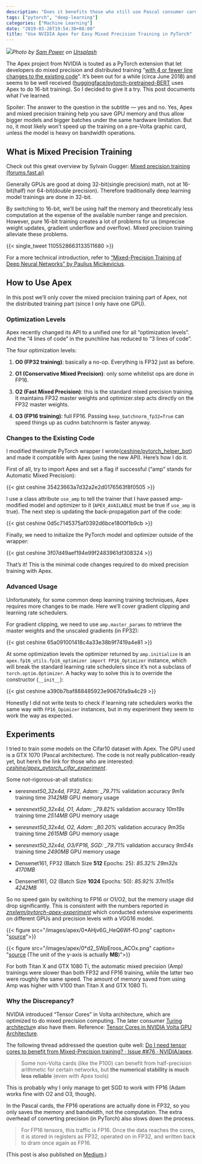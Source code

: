 ```yaml
---
description: "Does it benefits those who still use Pascal consumer cards?"
tags: ["pytorch", "deep-learning"]
categories: ["Machine Learning"]
date: "2019-03-26T19:54:30+08:00"
title: "Use NVIDIA Apex for Easy Mixed Precision Training in PyTorch"
---
```


![](/images/apex/featuredImage.jpeg)_Photo by [Sam Power](https://unsplash.com/photos/6aP9EGsYE3s?utm_source=unsplash&utm_medium=referral&utm_content=creditCopyText) on [Unsplash](https://unsplash.com/?utm_source=unsplash&utm_medium=referral&utm_content=creditCopyText)_

The Apex project from NVIDIA is touted as a PyTorch extension that let developers do mixed precision and distributed training “[with 4 or fewer line changes to the existing code](https://news.developer.nvidia.com/introducing-apex-pytorch-extension-with-tools-to-realize-the-power-of-tensor-cores/?ncid=--43654)”. It’s been out for a while (circa June 2018) and seems to be well received ([huggingface/pytorch-pretrained-BERT](https://github.com/huggingface/pytorch-pretrained-BERT) uses Apex to do 16-bit training). So I decided to give it a try. This post documents what I’ve learned.

Spoiler: The answer to the question in the subtitle — yes and no. Yes, Apex and mixed precision training help you save GPU memory and thus allow bigger models and bigger batches under the same hardware limitation. But no, it most likely won’t speed up the training on a pre-Volta graphic card, unless the model is heavy on bandwidth operations.

## What is Mixed Precision Training

Check out this great overview by Sylvain Gugger:
[Mixed precision training (forums.fast.ai)](https://forums.fast.ai/t/mixed-precision-training/20720)

Generally GPUs are good at doing 32-bit(single precision) math, not at 16-bit(half) nor 64-bit(double precision). Therefore traditionally deep learning model trainings are done in 32-bit.

By switching to 16-bit, we’ll be using half the memory and theoretically less computation at the expense of the available number range and precision. However, pure 16-bit training creates a lot of problems for us (imprecise weight updates, gradient underflow and overflow). Mixed precision training alleviate these problems.

{{< single_tweet 1105528663133511680 >}}

For a more technical introduction, refer to [“Mixed-Precision Training of Deep Neural Networks” by Paulius Micikevicius](https://devblogs.nvidia.com/mixed-precision-training-deep-neural-networks/).

## How to Use Apex

In this post we’ll only cover the mixed precision training part of Apex, not the distributed training part (since I only have one GPU).

### Optimization Levels

Apex recently changed its API to a unified one for all “optimization levels”. And the “4 lines of code” in the punchline has reduced to “3 lines of code”.

The four optimization levels:

1. **O0 (FP32 training)**: basically a no-op. Everything is FP32 just as before.

1. **O1 (Conservative Mixed Precision)**: only some whitelist ops are done in FP16.

1. **O2 (Fast Mixed Precision)**: this is the standard mixed precision training. It maintains FP32 master weights and optimizer.step acts directly on the FP32 master weights.

1. **O3 (FP16 training)**: full FP16. Passing `keep_batchnorm_fp32=True` can speed things up as cudnn batchnorm is faster anyway.

### Changes to the Existing Code

I modified thesimple PyTorch wrapper I wrote([ceshine/pytorch_helper_bot](https://github.com/ceshine/pytorch_helper_bot/tree/apex)) and made it compatible with Apex (using the new API). Here’s how I do it.

First of all, try to import Apex and set a flag if successful (“amp” stands for Automatic Mixed Precision):

{{< gist ceshine 35423663a7d32a2e2d0176563f8f0505 >}}

I use a class attribute `use_amp` to tell the trainer that I have passed amp-modified model and optimizer to it (`APEX_AVAILABLE` must be true if `use_amp` is true). The next step is updating the back-propagation part of the code:

{{< gist ceshine 0d5c7145375af0392d6bce1800f1b9cb >}}

Finally, we need to initialize the PyTorch model and optimizer outside of the wrapper:

{{< gist ceshine 3f07d49aef194e99f2483961df308324 >}}

That’s it! This is the minimal code changes required to do mixed precision training with Apex.

### Advanced Usage

Unfortunately, for some common deep learning training techniques, Apex requires more changes to be made. Here we’ll cover gradient clipping and learning rate schedulers.

For gradient clipping, we need to use `amp.master_params` to retrieve the master weights and the unscaled gradients (in FP32):

{{< gist ceshine 65a091001418c4a33e38b9f7419a4e81 >}}

At some optimization levels the optimizer returned by `amp.initialize` is an `apex.fp16_utils.fp16_optimizer import FP16_Optimizer` instance, which will break the standard learning rate schedulers since it’s not a subclass of `torch.optim.Optimizer`. A hacky way to solve this is to override the constructor (`__init__`):

{{< gist ceshine a390b7baf888485923e90670fa9a4c29 >}}

Honestly I did not write tests to check if learning rate schedulers works the same way with `FP16_Opimizer` instances, but in my experiment they seem to work the way as expected.

## Experiments

I tried to train some models on the Cifar10 dataset with Apex. The GPU used is a GTX 1070 (Pascal architecture). The code is not really publication-ready yet, but here’s the link for those who are interested:
[_ceshine/apex_pytorch_cifar_experiment_](https://github.com/ceshine/apex_pytorch_cifar_experiment).

Some not-rigorous-at-all statistics:

- se*resnext50_32x4d, FP32, Adam: \_79.71%* validation accuracy _9m1s_ training time _3142MB_ GPU memory usage

- se*resnext50_32x4d, O1, Adam: \_79.82%* validation accuracy _10m19s_ training time _2514MB_ GPU memory usage

- se*resnext50_32x4d, O2, Adam: \_80.20%* validation accuracy _9m35s_ training time _2615MB_ GPU memory usage

- se*resnext50_32x4d, O3/FP16, SGD: \_79.71%* validation accuracy _9m54s_ training time _2490MB_ GPU memory usage

- Densenet161, FP32 (Batch Size **512** Epochs: 25): _85.32% 29m32s 4170MB_

- Densenet161, O2 (Batch Size **1024** Epochs: 50): _85.92% 37m15s_ _4242MB_

So no speed gain by switching to FP16 or O1/O2, but the memory usage did drop significantly. This is consistent with the numbers reported in [_znxlwm/pytorch-apex-experiment_](https://github.com/znxlwm/pytorch-apex-experiment) which conducted extensive experiments on different GPUs and precision levels with a VGG16 model.

{{< figure src="/images/apex/0*AHjv6G_HeQ6Wf-fO.png" caption= "[source](https://github.com/znxlwm/pytorch-apex-experiment)">}}

{{< figure src="/images/apex/0*d2_SWpEroos_ACOx.png" caption= "[source](https://github.com/znxlwm/pytorch-apex-experiment) (The unit of the y-axis is actually **MB**)">}}

For both Titan X and GTX 1080 Ti, the automatic mixed precision (Amp) trainings were slower than both FP32 and FP16 training, while the latter two were roughly the same speed. The amount of memory saved from using Amp was higher with V100 than Titan X and GTX 1080 Ti.

### Why the Discrepancy?

NVIDIA introduced “Tensor Cores” in Volta architecture, which are optimized to do mixed precision computing. The later consumer [Turing architectur](<https://en.wikipedia.org/wiki/Turing_(microarchitecture)>)e also have them. Reference:
[Tensor Cores in NVIDIA Volta GPU Architecture](https://www.nvidia.com/en-us/data-center/tensorcore/).

The following thread addressed the question quite well: [Do I need tensor cores to benefit from Mixed-Precision training? · Issue ##76 · NVIDIA/apex](https://github.com/NVIDIA/apex/issues/76).

> Some non-Volta cards (like the P100) can benefit from half-precision arithmetic for certain networks, but **the numerical stability is much less reliable** (even with Apex tools)

This is probably why I only manage to get SGD to work with FP16 (Adam works fine with O2 and O3, though).

In the Pascal cards, the FP16 operations are actually done in FP32, so you only saves the memory and bandwidth, not the computation. The extra overhead of converting precision (in PyTorch) also slows down the process.

> For FP16 tensors, this traffic is FP16. Once the data reaches the cores, it is stored in registers as FP32, operated on in FP32, and written back to dram once again as FP16.

(This post is also published on [Medium](https://medium.com/the-artificial-impostor/use-nvidia-apex-for-easy-mixed-precision-training-in-pytorch-46841c6eed8c).)
